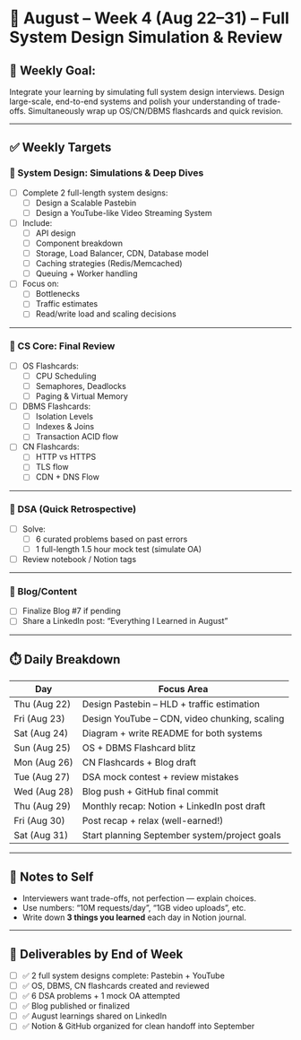 # 📅 August – Week 4 (Aug 22–31) – Full System Design Simulation & Review

## 🎯 Weekly Goal:
Integrate your learning by simulating full system design interviews. Design large-scale, end-to-end systems and polish your understanding of trade-offs. Simultaneously wrap up OS/CN/DBMS flashcards and quick revision.

---

## ✅ Weekly Targets

### 🔹 System Design: Simulations & Deep Dives

- [ ] Complete 2 full-length system designs:
  - [ ] Design a Scalable Pastebin
  - [ ] Design a YouTube-like Video Streaming System

- [ ] Include:
  - [ ] API design
  - [ ] Component breakdown
  - [ ] Storage, Load Balancer, CDN, Database model
  - [ ] Caching strategies (Redis/Memcached)
  - [ ] Queuing + Worker handling

- [ ] Focus on:
  - [ ] Bottlenecks
  - [ ] Traffic estimates
  - [ ] Read/write load and scaling decisions

---

### 🔹 CS Core: Final Review

- [ ] OS Flashcards:
  - [ ] CPU Scheduling
  - [ ] Semaphores, Deadlocks
  - [ ] Paging & Virtual Memory

- [ ] DBMS Flashcards:
  - [ ] Isolation Levels
  - [ ] Indexes & Joins
  - [ ] Transaction ACID flow

- [ ] CN Flashcards:
  - [ ] HTTP vs HTTPS
  - [ ] TLS flow
  - [ ] CDN + DNS Flow

---

### 🔹 DSA (Quick Retrospective)

- [ ] Solve:
  - [ ] 6 curated problems based on past errors
  - [ ] 1 full-length 1.5 hour mock test (simulate OA)
- [ ] Review notebook / Notion tags

---

### 🔹 Blog/Content

- [ ] Finalize Blog #7 if pending
- [ ] Share a LinkedIn post: “Everything I Learned in August”

---

## ⏱️ Daily Breakdown

| Day       | Focus Area                                            |
|-----------|-------------------------------------------------------|
| Thu (Aug 22)  | Design Pastebin – HLD + traffic estimation            |
| Fri (Aug 23)  | Design YouTube – CDN, video chunking, scaling        |
| Sat (Aug 24)  | Diagram + write README for both systems              |
| Sun (Aug 25)  | OS + DBMS Flashcard blitz                            |
| Mon (Aug 26)  | CN Flashcards + Blog draft                           |
| Tue (Aug 27)  | DSA mock contest + review mistakes                   |
| Wed (Aug 28)  | Blog push + GitHub final commit                      |
| Thu (Aug 29)  | Monthly recap: Notion + LinkedIn post draft          |
| Fri (Aug 30)  | Post recap + relax (well-earned!)                    |
| Sat (Aug 31)  | Start planning September system/project goals        |

---

## 🧠 Notes to Self

- Interviewers want trade-offs, not perfection — explain choices.
- Use numbers: “10M requests/day”, “1GB video uploads”, etc.
- Write down **3 things you learned** each day in Notion journal.

---

## 📌 Deliverables by End of Week

- [ ] ✅ 2 full system designs complete: Pastebin + YouTube
- [ ] ✅ OS, DBMS, CN flashcards created and reviewed
- [ ] ✅ 6 DSA problems + 1 mock OA attempted
- [ ] ✅ Blog published or finalized
- [ ] ✅ August learnings shared on LinkedIn
- [ ] ✅ Notion & GitHub organized for clean handoff into September
